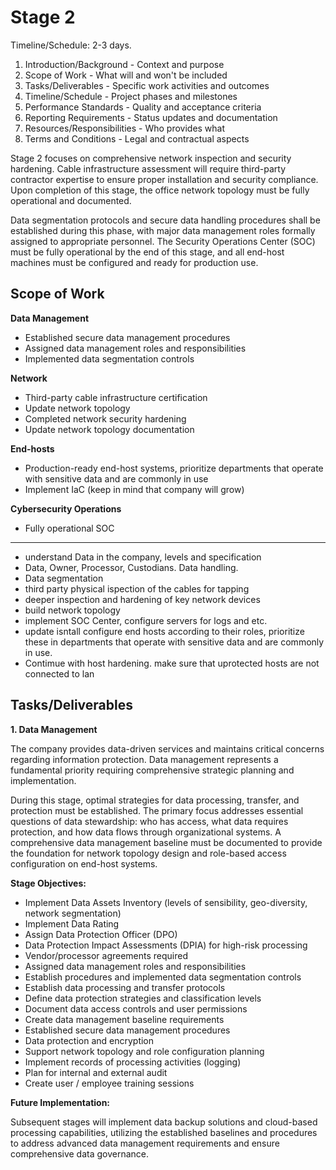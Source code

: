 # Stage 2

Timeline/Schedule: 2-3 days.

1. Introduction/Background - Context and purpose
2. Scope of Work - What will and won't be included
3. Tasks/Deliverables - Specific work activities and outcomes
4. Timeline/Schedule - Project phases and milestones
5. Performance Standards - Quality and acceptance criteria
6. Reporting Requirements - Status updates and documentation
7. Resources/Responsibilities - Who provides what
8. Terms and Conditions - Legal and contractual aspects

Stage 2 focuses on comprehensive network inspection and security hardening. Cable infrastructure assessment will require third-party contractor expertise to ensure proper installation and security compliance. Upon completion of this stage, the office network topology must be fully operational and documented.

Data segmentation protocols and secure data handling procedures shall be established during this phase, with major data management roles formally assigned to appropriate personnel. The Security Operations Center (SOC) must be fully operational by the end of this stage, and all end-host machines must be configured and ready for production use.

## Scope of Work

**Data Management**

- Established secure data management procedures
- Assigned data management roles and responsibilities
- Implemented data segmentation controls

**Network**

- Third-party cable infrastructure certification
- Update network topology
- Completed network security hardening
- Update  network topology documentation

**End-hosts**

- Production-ready end-host systems, prioritize departments that operate with sensitive data and are commonly in use
- Implement IaC (keep in mind that company will grow)

**Cybersecurity Operations**

- Fully operational SOC

----

- understand Data in the company, levels and specification
- Data, Owner, Processor, Custodians. Data handling.
- Data segmentation
- third party physical ispection of the cables for tapping
- deeper inspection and hardening of key network devices 
- build network topology
- implement SOC Center, configure servers for logs and etc.
- update isntall configure end hosts according to their roles, prioritize these in departments that operate with sensitive data and are commonly in use.
- Contimue with host hardening. make sure that uprotected hosts are not connected to lan




## Tasks/Deliverables

**1. Data Management**

The company provides data-driven services and maintains critical concerns regarding information protection. Data management represents a fundamental priority requiring comprehensive strategic planning and implementation.

During this stage, optimal strategies for data processing, transfer, and protection must be established. The primary focus addresses essential questions of data stewardship: who has access, what data requires protection, and how data flows through organizational systems. A comprehensive data management baseline must be documented to provide the foundation for network topology design and role-based access configuration on end-host systems.

**Stage Objectives:**

- Implement Data Assets Inventory (levels of sensibility, geo-diversity, network segmentation)
- Implement Data Rating
- Assign Data Protection Officer (DPO)
- Data Protection Impact Assessments (DPIA) for high-risk processing
- Vendor/processor agreements required
- Assigned data management roles and responsibilities
- Establish procedures and implemented data segmentation controls
- Establish data processing and transfer protocols
- Define data protection strategies and classification levels
- Document data access controls and user permissions
- Create data management baseline requirements
- Established secure data management procedures
- Data protection and encryption
- Support network topology and role configuration planning
- Implement records of processing activities (logging)
- Plan for internal and external audit
- Create user / employee training sessions

**Future Implementation:**

Subsequent stages will implement data backup solutions and cloud-based processing capabilities, utilizing the established baselines and procedures to address advanced data management requirements and ensure comprehensive data governance.

